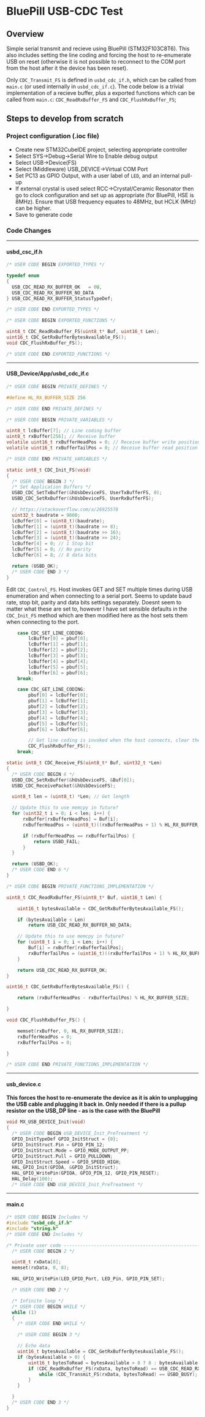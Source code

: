 # BluePill USB-CDC Test

## Overview

Simple serial transmit and recieve using BluePill (STM32F103C8T6). This also includes setting the line coding and forcing the host to re-enumerate USB on reset (otherwise it is not possible to reconnect to the COM port from the host after it the device has been reset).

Only `CDC_Transmit_FS` is defined in `usbd_cdc_if.h`, which can be called from `main.c` (or used internally in `usbd_cdc_if.c`). The code below is a trivial implementation of a recieve buffer, plus a exported functions which can be called from `main.c`: `CDC_ReadRxBuffer_FS` and `CDC_FlushRxBuffer_FS`;

## Steps to develop from scratch

### Project configuration (.ioc file)

- Create new STM32CubeIDE project, selecting appropriate controller
- Select SYS->Debug->Serial Wire to Enable debug output
- Select USB->Device(FS)
- Select (Middleware) USB_DEVICE->Virtual COM Port
- Set PC13 as GPIO Output, with a user label of `LED`, and an internal pull-up
- If external crystal is used select RCC->Crystal/Ceramic Resonator then go to clock configuration and set up as appropriate (for BluePill, HSE is 8MHz). Ensure that USB frequency equates to 48MHz, but HCLK (MHz) can be higher.
- Save to generate code

### Code Changes
---
#### usbd_csc_if.h
```C
/* USER CODE BEGIN EXPORTED_TYPES */

typedef enum
{
  USB_CDC_READ_RX_BUFFER_OK   = 0U,
  USB_CDC_READ_RX_BUFFER_NO_DATA
} USB_CDC_READ_RX_BUFFER_StatusTypeDef;

/* USER CODE END EXPORTED_TYPES */

```

```C
/* USER CODE BEGIN EXPORTED_FUNCTIONS */

uint8_t CDC_ReadRxBuffer_FS(uint8_t* Buf, uint16_t Len);
uint16_t CDC_GetRxBufferBytesAvailable_FS();
void CDC_FlushRxBuffer_FS();

/* USER CODE END EXPORTED_FUNCTIONS */
```
---
#### USB_Device/App/usbd_cdc_if.c

```C
/* USER CODE BEGIN PRIVATE_DEFINES */

#define HL_RX_BUFFER_SIZE 256

/* USER CODE END PRIVATE_DEFINES */
```

```C
/* USER CODE BEGIN PRIVATE_VARIABLES */

uint8_t lcBuffer[7]; // Line coding buffer
uint8_t rxBuffer[256]; // Receive buffer
volatile uint16_t rxBufferHeadPos = 0; // Receive buffer write position
volatile uint16_t rxBufferTailPos = 0; // Receive buffer read position

/* USER CODE END PRIVATE_VARIABLES */
```

```C
static int8_t CDC_Init_FS(void)
{
  /* USER CODE BEGIN 3 */
  /* Set Application Buffers */
  USBD_CDC_SetTxBuffer(&hUsbDeviceFS, UserTxBufferFS, 0);
  USBD_CDC_SetRxBuffer(&hUsbDeviceFS, UserRxBufferFS);

  // https://stackoverflow.com/a/26925578
  uint32_t baudrate = 9600;
  lcBuffer[0] = (uint8_t)(baudrate);
  lcBuffer[1] = (uint8_t)(baudrate >> 8);
  lcBuffer[2] = (uint8_t)(baudrate >> 16);
  lcBuffer[3] = (uint8_t)(baudrate >> 24);
  lcBuffer[4] = 0; // 1 Stop bit
  lcBuffer[5] = 0; // No parity
  lcBuffer[6] = 8; // 8 data bits

  return (USBD_OK);
  /* USER CODE END 3 */
}
```

Edit `CDC_Control_FS`. Host invokes GET and SET multiple times during USB enumeration and when connecting to a serial port. Seems to update baud rate, stop bit, parity and data bits settings separately. Doesnt seem to matter what these are set to, however I have set sensible defaults in the `CDC_Init_FS` method which are then modified here as the host sets them when connecting to the port. 

```C
    case CDC_SET_LINE_CODING:
        lcBuffer[0] = pbuf[0];
        lcBuffer[1] = pbuf[1];
        lcBuffer[2] = pbuf[2];
        lcBuffer[3] = pbuf[3];
        lcBuffer[4] = pbuf[4];
        lcBuffer[5] = pbuf[5];
        lcBuffer[6] = pbuf[6];
    break;

    case CDC_GET_LINE_CODING:
        pbuf[0] = lcBuffer[0];
        pbuf[1] = lcBuffer[1];
        pbuf[2] = lcBuffer[2];
        pbuf[3] = lcBuffer[3];
        pbuf[4] = lcBuffer[4];
        pbuf[5] = lcBuffer[5];
        pbuf[6] = lcBuffer[6];

        // Get line coding is invoked when the host connects, clear the RxBuffer when this occurs
        CDC_FlushRxBuffer_FS();
    break;
```

```C
static int8_t CDC_Receive_FS(uint8_t* Buf, uint32_t *Len)
{
  /* USER CODE BEGIN 6 */
  USBD_CDC_SetRxBuffer(&hUsbDeviceFS, &Buf[0]);
  USBD_CDC_ReceivePacket(&hUsbDeviceFS);

  uint8_t len = (uint8_t) *Len; // Get length

  // Update this to use memcpy in future?
  for (uint32_t i = 0; i < len; i++) {
	  rxBuffer[rxBufferHeadPos] = Buf[i];
	  rxBufferHeadPos = (uint8_t)((rxBufferHeadPos + 1) % HL_RX_BUFFER_SIZE);

	  if (rxBufferHeadPos == rxBufferTailPos) {
		  return USBD_FAIL;
	  }
  }

  return (USBD_OK);
  /* USER CODE END 6 */
}
```

```C
/* USER CODE BEGIN PRIVATE_FUNCTIONS_IMPLEMENTATION */

uint8_t CDC_ReadRxBuffer_FS(uint8_t* Buf, uint16_t Len) {

	uint16_t bytesAvailable = CDC_GetRxBufferBytesAvailable_FS();

	if (bytesAvailable < Len)
		return USB_CDC_READ_RX_BUFFER_NO_DATA;

	// Update this to use memcpy in future?
	for (uint8_t i = 0; i < Len; i++) {
		Buf[i] = rxBuffer[rxBufferTailPos];
		rxBufferTailPos = (uint16_t)((rxBufferTailPos + 1) % HL_RX_BUFFER_SIZE);
	}

	return USB_CDC_READ_RX_BUFFER_OK;
}

uint16_t CDC_GetRxBufferBytesAvailable_FS() {

    return (rxBufferHeadPos - rxBufferTailPos) % HL_RX_BUFFER_SIZE;

}

void CDC_FlushRxBuffer_FS() {

    memset(rxBuffer, 0, HL_RX_BUFFER_SIZE);
    rxBufferHeadPos = 0;
    rxBufferTailPos = 0;

}

/* USER CODE END PRIVATE_FUNCTIONS_IMPLEMENTATION */
```
---
#### usb_device.c

**This forces the host to re-enumerate the device as it is akin to unplugging the USB cable and plugging it back in. Only needed if there is a pullup resistor on the USB_DP line - as is the case with the BluePill** 

```C
void MX_USB_DEVICE_Init(void)
{
  /* USER CODE BEGIN USB_DEVICE_Init_PreTreatment */
  GPIO_InitTypeDef GPIO_InitStruct = {0};
  GPIO_InitStruct.Pin = GPIO_PIN_12;
  GPIO_InitStruct.Mode = GPIO_MODE_OUTPUT_PP;
  GPIO_InitStruct.Pull = GPIO_PULLDOWN;
  GPIO_InitStruct.Speed = GPIO_SPEED_HIGH;
  HAL_GPIO_Init(GPIOA, &GPIO_InitStruct);
  HAL_GPIO_WritePin(GPIOA, GPIO_PIN_12, GPIO_PIN_RESET);
  HAL_Delay(100);
  /* USER CODE END USB_DEVICE_Init_PreTreatment */
```
---
#### main.c

```C
/* USER CODE BEGIN Includes */
#include "usbd_cdc_if.h"
#include "string.h"
/* USER CODE END Includes */
```

```C
/* Private user code ---------------------------------------------------------*/
  /* USER CODE BEGIN 2 */

  uint8_t rxData[8];
  memset(rxData, 0, 8);

  HAL_GPIO_WritePin(LED_GPIO_Port, LED_Pin, GPIO_PIN_SET);

  /* USER CODE END 2 */
```

```C
  /* Infinite loop */
  /* USER CODE BEGIN WHILE */
  while (1)
  {
    /* USER CODE END WHILE */

    /* USER CODE BEGIN 3 */

    // Echo data
    uint16_t bytesAvailable = CDC_GetRxBufferBytesAvailable_FS();
    if (bytesAvailable > 0) {
    	uint16_t bytesToRead = bytesAvailable > 8 ? 8 : bytesAvailable % 8;
    	if (CDC_ReadRxBuffer_FS(rxData, bytesToRead) == USB_CDC_READ_RX_BUFFER_OK) {
            while (CDC_Transmit_FS(rxData, bytesToRead) == USBD_BUSY);
    	}
    }

  }
  /* USER CODE END 3 */
}
```